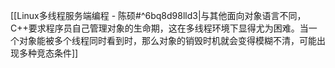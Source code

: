 
[[Linux多线程服务端编程 - 陈硕#^6bq8d98lld3|与其他面向对象语言不同，C++要求程序员自己管理对象的生命期，这在多线程环境下显得尤为困难。当一个对象能被多个线程同时看到时，那么对象的销毁时机就会变得模糊不清，可能出现多种竞态条件]]
